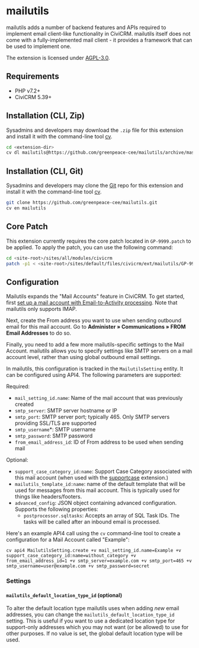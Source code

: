 # mailutils

mailutils adds a number of backend features and APIs required to implement
email client-like functionality in CiviCRM. mailutils itself does not come
with a fully-implemented mail client - it provides a framework that can be
used to implement one.

The extension is licensed under [AGPL-3.0](LICENSE.txt).

## Requirements

* PHP v7.2+
* CiviCRM 5.39+

## Installation (CLI, Zip)

Sysadmins and developers may download the `.zip` file for this extension and
install it with the command-line tool [cv](https://github.com/civicrm/cv).

```bash
cd <extension-dir>
cv dl mailutils@https://github.com/greenpeace-cee/mailutils/archive/master.zip
```

## Installation (CLI, Git)

Sysadmins and developers may clone the [Git](https://en.wikipedia.org/wiki/Git) repo for this extension and
install it with the command-line tool [cv](https://github.com/civicrm/cv).

```bash
git clone https://github.com/greenpeace-cee/mailutils.git
cv en mailutils
```

## Core Patch

This extension currently requires the core patch located in `GP-9999.patch`
to be applied. To apply the patch, you can use the following command:

```bash
cd <site-root>/sites/all/modules/civicrm
patch -p1 < <site-root>/sites/default/files/civicrm/ext/mailutils/GP-9999.patch
```

## Configuration

Mailutils expands the "Mail Accounts" feature in CiviCRM. To get started, first
[set up a mail account with Email-to-Activity processing](https://docs.civicrm.org/sysadmin/en/latest/setup/civimail/#email-to-activity-processing).
Note that mailutils only supports IMAP.

Next, create the From address you want to use when sending outbound email for
this mail account. Go to **Administer » Communications » FROM Email Addresses** to
do so.

Finally, you need to add a few more mailutils-specific settings to the Mail Account.
mailutils allows you to specify settings like SMTP servers on a mail account level,
rather than using global outbound email settings.

In mailutils, this configuration is tracked in the `MailutilsSetting` entity.
It can be configured using API4. The following parameters are supported:

Required:
* `mail_setting_id.name`: Name of the mail account that was previously created
* `smtp_server`: SMTP server hostname or IP
* `smtp_port`: SMTP server port; typically 465. Only SMTP servers providing SSL/TLS are supported
* `smtp_username`*: SMTP username
* `smtp_password`: SMTP password
* `from_email_address_id`: ID of From address to be used when sending mail

Optional:
* `support_case_category_id:name`: Support Case Category associated with this mail account
  (when used with the [supportcase](https://github.com/greenpeace-cee/supportcase) extension.)
* `mailutils_template_id:name`: name of the default template that will be used for messages
  from this mail account. This is typically used for things like headers/footers.
* `advanced_config`: JSON object containing advanced configuration. Supports the following properties:
  * `postprocessor.sqltasks`: Accepts an array of SQL Task IDs. The tasks will be called after an
    inbound email is processed.

Here's an example API4 call using the `cv` command-line tool to create a configuration
for a Mail Account called "Example":

    cv api4 MailutilsSetting.create +v mail_setting_id.name=Example +v support_case_category_id:name=without_category +v from_email_address_id=1 +v smtp_server=example.com +v smtp_port=465 +v smtp_username=user@example.com +v smtp_password=secret

### Settings

#### `mailutils_default_location_type_id` (optional)

To alter the default location type mailutils uses when adding *new* email
addresses, you can change the `mailutils_default_location_type_id` setting.
This is useful if you want to use a dedicated location type for support-only
addresses which you may not want (or be allowed) to use for other purposes.
If no value is set, the global default location type will be used.

